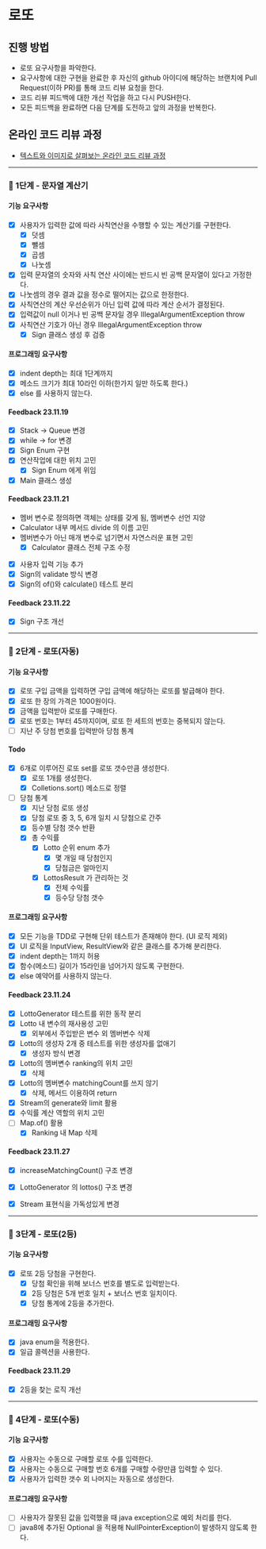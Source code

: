# 로또
## 진행 방법
* 로또 요구사항을 파악한다.
* 요구사항에 대한 구현을 완료한 후 자신의 github 아이디에 해당하는 브랜치에 Pull Request(이하 PR)를 통해 코드 리뷰 요청을 한다.
* 코드 리뷰 피드백에 대한 개선 작업을 하고 다시 PUSH한다.
* 모든 피드백을 완료하면 다음 단계를 도전하고 앞의 과정을 반복한다.

## 온라인 코드 리뷰 과정
* [텍스트와 이미지로 살펴보는 온라인 코드 리뷰 과정](https://github.com/next-step/nextstep-docs/tree/master/codereview)

--- 
### 🚀 1단계 - 문자열 계산기

#### 기능 요구사항
* [x] 사용자가 입력한 값에 따라 사칙연산을 수행할 수 있는 계산기를 구현한다.
  * [x] 덧셈
  * [x] 뺄셈
  * [x] 곱셈
  * [x] 나눗셈
* [x] 입력 문자열의 숫자와 사칙 연산 사이에는 반드시 빈 공백 문자열이 있다고 가정한다.
* [x] 나눗셈의 경우 결과 값을 정수로 떨어지는 값으로 한정한다.
* [x] 사칙연산의 계산 우선순위가 아닌 입력 값에 따라 계산 순서가 결정된다.
* [x] 입력값이 null 이거나 빈 공백 문자일 경우 IllegalArgumentException throw
* [x] 사칙연산 기호가 아닌 경우 IllegalArgumentException throw
  * [x] Sign 클래스 생성 후 검증

#### 프로그래밍 요구사항
* [x] indent depth는 최대 1단계까지
* [x] 메소드 크기가 최대 10라인 이하(한가지 일만 하도록 한다.)
* [x] else 를 사용하지 않는다.

#### Feedback 23.11.19
* [x] Stack -> Queue 변경
* [x] while -> for 변경
* [x] Sign Enum 구현
* [x] 연산작업에 대한 위치 고민
  * [x] Sign Enum 에게 위임
* [x] Main 클래스 생성

#### Feedback 23.11.21
* 멤버 변수로 정의하면 객체는 상태를 갖게 됨, 멤버변수 선언 지양
* Calculator 내부 메서드 divide 의 이름 고민
* 멤버변수가 아닌 매개 변수로 넘기면서 자연스러운 표현 고민
  * [x] Calculator 클래스 전체 구조 수정
* [x] 사용자 입력 기능 추가
* [x] Sign의 validate 방식 변경
* [x] Sign의 of()와 calculate() 테스트 분리

#### Feedback 23.11.22
* [x] Sign 구조 개선

---
### 🚀 2단계 - 로또(자동)

#### 기능 요구사항
* [x] 로또 구입 금액을 입력하면 구입 금액에 해당하는 로또를 발급해야 한다.
* [x] 로또 한 장의 가격은 1000원이다.
* [x] 금액을 입력받아 로또를 구매한다.
* [x] 로또 번호는 1부터 45까지이며, 로또 한 세트의 번호는 중복되지 않는다.
* [ ] 지난 주 당첨 번호를 입력받아 당첨 통계

#### Todo
* [x] 6개로 이루어진 로또 set를 로또 갯수만큼 생성한다.
  * [x] 로또 1개를 생성한다.
  * [x] Colletions.sort() 메소드로 정렬
* [ ] 당첨 통계
  * [x] 지난 당첨 로또 생성 
  * [x] 당첨 로또 중 3, 5, 6개 일치 시 당첨으로 간주
  * [x] 등수별 당첨 갯수 반환
  * [x] 총 수익률
    * [x] Lotto 순위 enum 추가
      * [x] 몇 개일 때 당첨인지
      * [x] 당첨금은 얼마인지
    * [x] LottosResult 가 관리하는 것
      * [x] 전체 수익률
      * [x] 등수당 당첨 갯수

#### 프로그래밍 요구사항
* [x] 모든 기능을 TDD로 구현해 단위 테스트가 존재해야 한다. (UI 로직 제외)
* [x] UI 로직을 InputView, ResultView와 같은 클래스를 추가해 분리한다.
* [x] indent depth는 1까지 허용
* [x] 함수(메소드) 길이가 15라인을 넘어가지 않도록 구현한다.
* [x] else 예약어를 사용하지 않는다.

#### Feedback 23.11.24
* [x] LottoGenerator 테스트를 위한 동작 분리
* [x] Lotto 내 변수의 재사용성 고민
  * [x] 외부에서 주입받은 변수 외 멤버변수 삭제
* [x] Lotto의 생성자 2개 중 테스트를 위한 생성자를 없애기
  * [x] 생성자 방식 변경
* [x] Lotto의 멤버변수 ranking의 위치 고민
  * [x] 삭제
* [x] Lotto의 멤버변수 matchingCount를 쓰지 않기
  * [x] 삭제, 메서드 이용하여 return
* [x] Stream의 generate와 limit 활용
* [x] 수익률 계산 역할의 위치 고민
* [ ] Map.of() 활용
  * [x] Ranking 내 Map 삭제

#### Feedback 23.11.27
* [x] increaseMatchingCount() 구조 변경
* [x] LottoGenerator 의 lottos() 구조 변경
* [x] Stream 표현식을 가독성있게 변경


---
### 🚀 3단계 - 로또(2등)

#### 기능 요구사항
* [x] 로또 2등 당첨을 구현한다.
  * [x] 당첨 확인을 위해 보너스 번호를 별도로 입력받는다.
  * [x] 2등 당첨은 5개 번호 일치 + 보너스 번호 일치이다.
  * [x] 당첨 통계에 2등을 추가한다.

#### 프로그래밍 요구사항
* [x] java enum을 적용한다.
* [x] 일급 콜렉션을 사용한다.

#### Feedback 23.11.29
* [x] 2등을 찾는 로직 개선

---
### 🚀 4단계 - 로또(수동)

#### 기능 요구사항
* [x] 사용자는 수동으로 구매할 로또 수를 입력한다.
* [x] 사용자는 수동으로 구매할 번호 6개를 구매할 수량만큼 입력할 수 있다.
* [x] 사용자가 입력한 갯수 외 나머지는 자동으로 생성한다.

#### 프로그래밍 요구사항
* [ ] 사용자가 잘못된 값을 입력했을 때 java exception으로 예외 처리를 한다.
* [ ] java8에 추가된 Optional 을 적용해 NullPointerException이 발생하지 않도록 한다.
